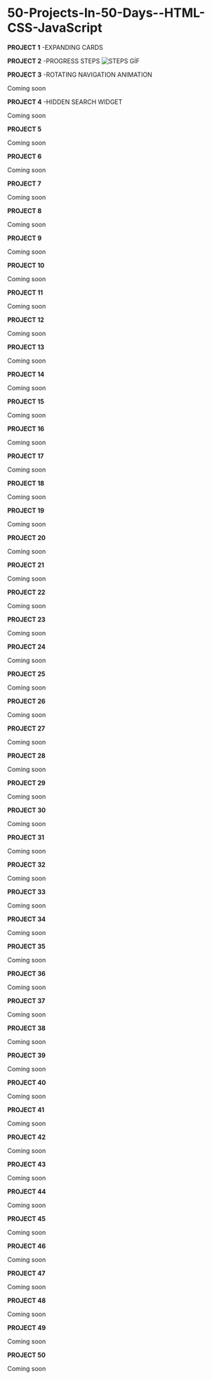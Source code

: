 # 50-Projects-In-50-Days--HTML-CSS-JavaScript


**PROJECT 1**
-EXPANDING CARDS







**PROJECT 2**
-PROGRESS STEPS
![STEPS GİF](https://user-images.githubusercontent.com/97444737/164291925-593de050-b3e7-4894-afc6-b748fda418c4.gif)




**PROJECT 3**
-ROTATING NAVIGATION ANIMATION

Coming soon

**PROJECT 4**
-HIDDEN SEARCH WIDGET

Coming soon

**PROJECT 5**

Coming soon

**PROJECT 6**

Coming soon

**PROJECT 7**

Coming soon

**PROJECT 8**

Coming soon

**PROJECT 9**

Coming soon

**PROJECT 10**

Coming soon

**PROJECT 11**

Coming soon

**PROJECT 12**

Coming soon

**PROJECT 13**

Coming soon

**PROJECT 14**

Coming soon

**PROJECT 15**

Coming soon

**PROJECT 16**

Coming soon

**PROJECT 17**

Coming soon

**PROJECT 18**

Coming soon

**PROJECT 19**

Coming soon

**PROJECT 20**

Coming soon

**PROJECT 21**

Coming soon

**PROJECT 22**

Coming soon

**PROJECT 23**

Coming soon

**PROJECT 24**

Coming soon

**PROJECT 25**

Coming soon

**PROJECT 26**

Coming soon

**PROJECT 27**

Coming soon

**PROJECT 28**


Coming soon

**PROJECT 29**

Coming soon

**PROJECT 30**

Coming soon

**PROJECT 31**

Coming soon

**PROJECT 32**

Coming soon

**PROJECT 33**

Coming soon

**PROJECT 34**

Coming soon

**PROJECT 35**

Coming soon

**PROJECT 36**

Coming soon

**PROJECT 37**

Coming soon

**PROJECT 38**

Coming soon

**PROJECT 39**

Coming soon

**PROJECT 40**

Coming soon

**PROJECT 41**

Coming soon

**PROJECT 42**

Coming soon

**PROJECT 43**

Coming soon

**PROJECT 44**

Coming soon

**PROJECT 45**

Coming soon

**PROJECT 46**

Coming soon

**PROJECT 47**

Coming soon

**PROJECT 48**

Coming soon

**PROJECT 49**

Coming soon

**PROJECT 50**


Coming soon




